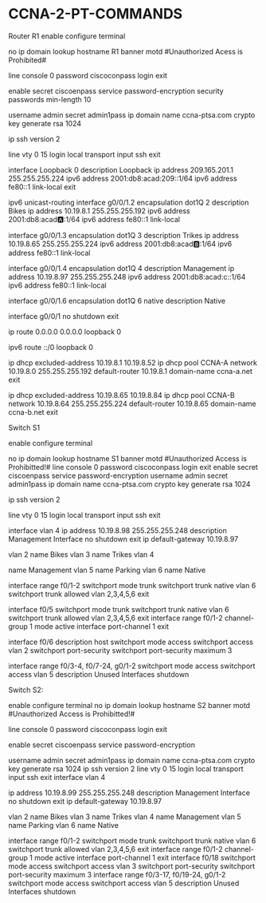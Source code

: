 # CCNA-2-PT-COMMANDS
Router R1
enable
configure terminal 

no ip domain lookup
hostname R1
banner motd #Unauthorized Acess is Prohibited#

line console 0
password ciscoconpass
login
exit

enable secret ciscoenpass
service password-encryption
security passwords min-length 10

username admin secret admin1pass
ip domain name ccna-ptsa.com
crypto key generate rsa
1024

ip ssh version 2

line vty 0 15
login local
transport input ssh
exit

interface Loopback 0
description Loopback
ip address 209.165.201.1 255.255.255.224
ipv6 address 2001:db8:acad:209::1/64
ipv6 address fe80::1 link-local
exit

ipv6 unicast-routing 
interface g0/0/1.2
encapsulation dot1Q 2
description Bikes
ip address 10.19.8.1 255.255.255.192
ipv6 address 2001:db8:acad:a::1/64
ipv6 address fe80::1 link-local

interface g0/0/1.3
encapsulation dot1Q 3
description Trikes
ip address 10.19.8.65 255.255.255.224
ipv6 address 2001:db8:acad:b::1/64
ipv6 address fe80::1 link-local

interface g0/0/1.4
encapsulation dot1Q 4
description Management
ip address 10.19.8.97 255.255.255.248
ipv6 address 2001:db8:acad:c::1/64
ipv6 address fe80::1 link-local

interface g0/0/1.6
encapsulation dot1Q 6 native
description Native

interface g0/0/1
no shutdown 
exit

ip route 0.0.0.0 0.0.0.0 loopback 0

ipv6 route ::/0 loopback 0

ip dhcp excluded-address 10.19.8.1 10.19.8.52
ip dhcp pool CCNA-A
network 10.19.8.0 255.255.255.192
default-router 10.19.8.1
domain-name ccna-a.net
exit

ip dhcp excluded-address 10.19.8.65 10.19.8.84
ip dhcp pool CCNA-B
network 10.19.8.64 255.255.255.224
default-router 10.19.8.65
domain-name ccna-b.net
exit


Switch S1


enable
configure terminal 

no ip domain lookup
hostname S1
banner motd #Unauthorized Access is Prohibitted!#
line console 0
password ciscoconpass
login
exit
enable secret ciscoenpass
service password-encryption 
username admin secret admin1pass
ip domain name ccna-ptsa.com
crypto key generate rsa
1024

ip ssh version 2

line vty 0 15
login local
transport input ssh
exit

interface vlan 4
ip address 10.19.8.98 255.255.255.248
description Management Interface
no shutdown
exit
ip default-gateway 10.19.8.97

vlan 2
name Bikes
vlan 3
name Trikes
vlan 4

name Management
vlan 5
name Parking
vlan 6
name Native

interface range f0/1-2
switchport mode trunk
switchport trunk native vlan 6
switchport trunk allowed vlan 2,3,4,5,6
exit

interface f0/5
switchport mode trunk
switchport trunk native vlan 6
switchport trunk allowed vlan 2,3,4,5,6
exit
interface range f0/1-2
channel-group 1 mode active
interface port-channel 1
exit

interface f0/6
description host
switchport mode access 
switchport access vlan 2
switchport port-security
switchport port-security maximum 3

interface range f0/3-4, f0/7-24, g0/1-2
switchport mode access 
switchport access vlan 5
description Unused Interfaces
shutdown


Switch S2:


enable
configure terminal 
no ip domain lookup
hostname S2
banner motd #Unauthorized Access is Prohibitted!#

line console 0
password ciscoconpass
login
exit

enable secret ciscoenpass
service password-encryption 

username admin secret admin1pass
ip domain name ccna-ptsa.com
crypto key generate rsa
1024
ip ssh version 2
line vty 0 15
login local
transport input ssh
exit
interface vlan 4

ip address 10.19.8.99 255.255.255.248
description Management Interface
no shutdown
exit
ip default-gateway 10.19.8.97

vlan 2
name Bikes
vlan 3
name Trikes
vlan 4
name Management
vlan 5
name Parking
vlan 6
name Native

interface range f0/1-2
switchport mode trunk 
switchport trunk native vlan 6
switchport trunk allowed vlan 2,3,4,5,6
exit
interface range f0/1-2
channel-group 1 mode active
interface port-channel 1
exit
interface f0/18
switchport mode access
switchport access vlan 3
switchport port-security
switchport port-security maximum 3
interface range f0/3-17, f0/19-24, g0/1-2
switchport mode access
switchport access vlan 5
description Unused Interfaces
shutdown
